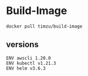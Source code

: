 # Build-Image

```bash
docker pull timzu/build-image
```

## versions

```
ENV awscli 1.20.0
ENV kubectl v1.21.3
ENV helm v3.6.3
```
